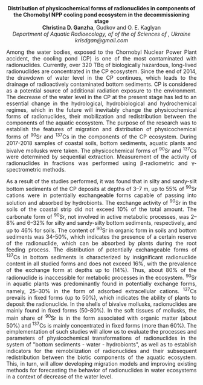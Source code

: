 <center><strong>Distribution of physicochemical forms of radionuclides in components
of the Chornobyl NPP cooling pond ecosystem in the decommissioning
stage</strong>

<center><strong>Christina D. Ganzha</strong>, Gudkov and O. E. Kaglyan

<center><i>Department of Aquatic Radioecology, of of the of Sciences of , Ukraine</i>

<center><i>krisdgan@gmail.com</i>

<p style="text-align:justify">Among the water bodies, exposed to the Chornobyl Nuclear Power Plant
accident, the cooling pond (CP) is one of the most contaminated with
radionuclides. Currently, over 320 TBq of biologically hazardous,
long-lived radionuclides are concentrated in the CP ecosystem. Since the
end of 2014, the drawdown of water level in the CP continues, which
leads to the drainage of radioactively contaminated bottom sediments. CP
is considered as a potential source of additional radiation exposure to
the environment. The decrease of the water level in the CP at the
present stage has led to an essential change in the hydrological,
hydrobiological and hydrochemical regimes, which in the future will
inevitably change the physicochemical forms of radionuclides, their
mobilization and redistribution between the components of the aquatic
ecosystem. The purpose of the research was to establish the features of
migration and distribution of physicochemical forms of <sup>90</sup>Sr and
<sup>137</sup>Cs in the components of the CP ecosystem. During 2017-2018 samples
of coastal soils, bottom sediments, aquatic plants and bivalve mollusks
were taken. The physicochemical forms of <sup>90</sup>Sr and <sup>137</sup>Cs were
determined by sequential extraction. Measurement of the activity of
radionuclides in fractions was performed using β-radiometric and
γ-spectrometric methods.

<p style="text-align:justify">As a result of the studies performed, it was found that in silty and
sandy-silt bottom sediments of the CP deposits at depths of 3–7 m, up to
55% of <sup>90</sup>Sr cations were in potentially exchangeable forms capable of
passing into solution and absorbed by hydrobionts. The exchange activity
of <sup>90</sup>Sr in the soils of the coastal strip did not exceed 10% of the
total amount. The carbonate form of <sup>90</sup>Sr, not involved in active
metabolic processes, was 2–8% and 6–32% for silty and sandy-silty bottom
sediments, respectively, and up to 46% for soils. The content of <sup>90</sup>Sr
in organic form in soils and bottom sediments was 34-50%, which
indicates the presence of a certain reserve of the radionuclide, which
can be absorbed by plants during the root feeding process. The
distribution of potentially exchangeable forms of <sup>137</sup>Cs in bottom
sediments is characterized by insignificant radionuclide content in all
studied forms and does not exceed 16%, with the prevalence of the
exchange form at depths up to (14%). Thus, about 80% of the radionuclide
is inaccessible for metabolic processes in the ecosystem. <sup>90</sup>Sr in
aquatic plants was predominantly found in potentially exchange forms,
namely, 25–30% in the form of adsorbed extracellular cations. <sup>137</sup>Cs
prevails in fixed forms (up to 50%), which indicates the ability of
plants to deposit the radionuclide. In the shells of bivalve mollusks,
radionuclides are mainly found in fixed forms (50-80%). In the soft
tissues of mollusks, the main share of <sup>90</sup>Sr is in the form associated
with organic matter (about 50%) and <sup>137</sup>Cs is mainly concentrated in
fixed forms (more than 60%). The еimplementation of such studies will
allow us to evaluate the processes and parameters of physicochemical
transformations of radionuclides in the system of "bottom sediments -
water - hydrobionts", as well as to establish indicators for the
remobilization of radionuclides and their subsequent redistribution
between the biotic components of the aquatic ecosystem. This, in turn,
will allow developing migration models and improving existing methods
for forecasting the behavior of radionuclides in water ecosystems in a
context of decrease of the water level.
